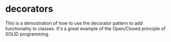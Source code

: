 # decorators

This is a demostration of how to use the decorator pattern to add functionality to classes. It's a great example of the Open/Closed principle of SOLID programming.
